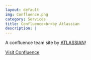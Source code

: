 ```yaml
---
layout: default
img: Confluence.png
category: Services
title: Confluence<br>by Atlassian
description: |
---
```

  A confluence team site by [ATLASSIAN](https://www.atlassian.com/software/confluence)!
  
<a href="http://confluence.ramsada.io/" class="btn btn-primary btn-lg"><span class="network-name">Visit Confluence</span></a>					